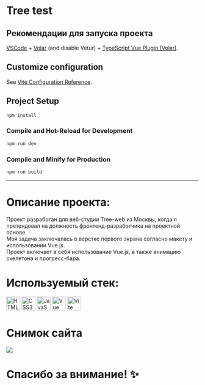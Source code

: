 # Tree test

## Рекомендации для запуска проекта

[VSCode](https://code.visualstudio.com/) + [Volar](https://marketplace.visualstudio.com/items?itemName=Vue.volar) (and disable Vetur) + [TypeScript Vue Plugin (Volar)](https://marketplace.visualstudio.com/items?itemName=Vue.vscode-typescript-vue-plugin).

## Customize configuration

See [Vite Configuration Reference](https://vitejs.dev/config/).

## Project Setup

```sh
npm install
```

### Compile and Hot-Reload for Development

```sh
npm run dev
```

### Compile and Minify for Production

```sh
npm run build
```
----------------------------------

# Описание проекта:
<p> Проект разработан для веб-студии Tree-web из Москвы, когда я претендовал на должность фронтенд-разработчика на проектной основе. <br />
Моя задача заключалась в верстке первого экрана согласно макету и использовании Vue.js. <br />
Проект включает в себя использование Vue.js, а также анимацию скелетона и прогресс-бара. </p>

# Используемый стек:

<a href="https://developer.mozilla.org/en-US/docs/Glossary/HTML5" target="_blank" rel="noreferrer"><img src="https://raw.githubusercontent.com/danielcranney/readme-generator/main/public/icons/skills/html5-colored.svg" width="36" height="36" alt="HTML5" /></a>
<a href="https://www.w3schools.com/css/" target="_blank" rel="noreferrer"><img src="https://profilinator.rishav.dev/skills-assets/css3-original-wordmark.svg" width="36" height="36" alt="CSS3" /></a>
<a href="https://developer.mozilla.org/en-US/docs/Web/JavaScript" target="_blank" rel="noreferrer"><img src="https://raw.githubusercontent.com/danielcranney/readme-generator/main/public/icons/skills/javascript-colored.svg" width="36" height="36" alt="JavaScript" /></a>
<a href="https://vuejs.org/" target="_blank" rel="noreferrer"><img src="https://raw.githubusercontent.com/danielcranney/readme-generator/main/public/icons/skills/vuejs-colored.svg" width="36" height="36" alt="Vue" /></a>
<a href="https://vitejs.dev/" target="_blank" rel="noreferrer"><img src="https://raw.githubusercontent.com/danielcranney/readme-generator/main/public/icons/skills/vite-colored.svg" width="36" height="36" alt="Vite" /></a>

# Снимок сайта 
<a href="https://microman92.github.io/tree-test/" target="_blank" rel="noreferrer">
<img src="https://github.com/microman92/tree-test/assets/90110834/56408662-199b-4d45-b225-c51880620f65" style="max-width: 100%;">
</a>

# Спасибо за внимание! ✨


